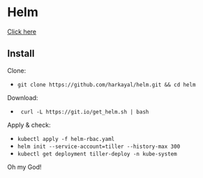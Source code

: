 # Helm

[Click here](https://helm.sh/)

## Install

Clone:

- ``` git clone https://github.com/harkayal/helm.git && cd helm ```

Download:

- ``` curl -L https://git.io/get_helm.sh | bash```

Apply & check:

- ``` kubectl apply -f helm-rbac.yaml ```
- ``` helm init --service-account=tiller --history-max 300 ```
- ``` kubectl get deployment tiller-deploy -n kube-system ```

Oh my God!

